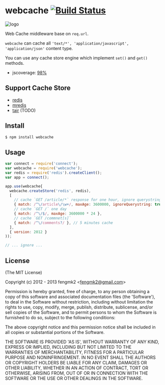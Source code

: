 webcache [![Build Status](https://secure.travis-ci.org/fengmk2/webcache.png)](http://travis-ci.org/fengmk2/webcache)
=======

![logo](https://raw.github.com/fengmk2/webcache/master/logo.png)

Web Cache middleware base on `req.url`.

`webcache` can cache all `'text/*', 'application/javascript', 'application/json'` content type.

You can use any cache store engine which implement `set()` and `get()` methods.

* jscoverage: [98%](http://fengmk2.github.com/coverage/webcache.html)

## Support Cache Store

* [redis](https://github.com/mranney/node_redis)
* [mredis](https://github.com/dead-horse/multi_redis)
* [tair](https://github.com/sunfang1cn/node-tair) (TODO)

## Install

```bash
$ npm install webcache
```

## Usage

```js
var connect = require('connect');
var webcache = require('webcache');
var redis = require('redis').createClient();
var app = connect();

app.use(webcache{
  webcache.createStore('redis', redis),
  [
    // cache `GET /article/*` response for one hour, ignore querystring params, enable browser cache
    { match: /^\/article\/\w+/, maxAge: 3600000, ignoreQuerystring: true, clientCache: true },
    // cache `GET /` one day
    { match: /^\/$/, maxAge: 3600000 * 24 },
    // cache `GET /commnet[s]` 
    { match: /^\/comments?/ }, // 5 minutes cache
  ],
  { version: 2012 }
));

// ... ignore ...
```

## License 

(The MIT License)

Copyright (c) 2012 - 2013 fengmk2 &lt;fengmk2@gmail.com&gt;

Permission is hereby granted, free of charge, to any person obtaining
a copy of this software and associated documentation files (the
'Software'), to deal in the Software without restriction, including
without limitation the rights to use, copy, modify, merge, publish,
distribute, sublicense, and/or sell copies of the Software, and to
permit persons to whom the Software is furnished to do so, subject to
the following conditions:

The above copyright notice and this permission notice shall be
included in all copies or substantial portions of the Software.

THE SOFTWARE IS PROVIDED 'AS IS', WITHOUT WARRANTY OF ANY KIND,
EXPRESS OR IMPLIED, INCLUDING BUT NOT LIMITED TO THE WARRANTIES OF
MERCHANTABILITY, FITNESS FOR A PARTICULAR PURPOSE AND NONINFRINGEMENT.
IN NO EVENT SHALL THE AUTHORS OR COPYRIGHT HOLDERS BE LIABLE FOR ANY
CLAIM, DAMAGES OR OTHER LIABILITY, WHETHER IN AN ACTION OF CONTRACT,
TORT OR OTHERWISE, ARISING FROM, OUT OF OR IN CONNECTION WITH THE
SOFTWARE OR THE USE OR OTHER DEALINGS IN THE SOFTWARE.
